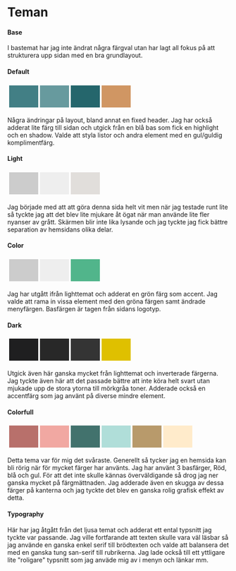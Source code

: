 # Teman

#### Base

I bastemat har jag inte ändrat några färgval utan har lagt all fokus på att strukturera upp sidan med en bra grundlayout.


#### Default

<table style="border-spacing: 4px; border-collapse: separate">
<tbody><tr>
<td style="height: 50px; width: 50px; background-color: #427F85">
</td><td style="height: 50px; width: 50px; background-color: #679A9E">
</td><td style="height: 50px; width: 50px; background-color: #25666C">
</td><td style="height: 50px; width: 50px; background-color: #D09663">
</td></tr>
</tbody></table>

Några ändringar på layout, bland annat en fixed header. Jag har också adderat lite färg till sidan och utgick från en blå bas som fick en highlight och en shadow. Valde att styla listor och andra element med en gul/guldig komplimentfärg.


#### Light

<table style="border-spacing: 4px; border-collapse: separate">
<tbody><tr>
<td style="height: 50px; width: 50px; background-color: #CCCCCC">
</td><td style="height: 50px; width: 50px; background-color: #EEEEEE">
</td><td style="height: 50px; width: 50px; background-color: #E1DEDB">
</td></tr>
</tbody></table>

Jag började med att att göra denna sida helt vit men när jag testade runt lite så tyckte jag att det blev lite mjukare åt ögat när man använde lite fler nyanser av grått. Skärmen blir inte lika lysande och jag tyckte jag fick bättre separation av hemsidans olika delar.

#### Color

<table style="border-spacing: 4px; border-collapse: separate">
<tbody><tr>
<td style="height: 50px; width: 50px; background-color: #CCCCCC">
</td><td style="height: 50px; width: 50px; background-color: #EEEEEE">
</td><td style="height: 50px; width: 50px; background-color: #51B58B">
</td></tr>
</tbody></table>

Jag har utgått ifrån lighttemat och adderat en grön färg som accent. Jag valde att rama in vissa element med den gröna färgen samt ändrade menyfärgen. Basfärgen är tagen från sidans logotyp.


#### Dark

<table style="border-spacing: 4px; border-collapse: separate">
<tbody><tr>
<td style="height: 50px; width: 50px; background-color: #1F1F20">
</td><td style="height: 50px; width: 50px; background-color: #282828">
</td><td style="height: 50px; width: 50px; background-color: #343434">
</td><td style="height: 50px; width: 50px; background-color: #DFC000">


</td></tr>
</tbody></table>

Utgick även här ganska mycket från lighttemat och inverterade färgerna. Jag tyckte även här att det passade bättre att inte köra helt svart utan mjukade upp de stora ytorna till mörkgråa toner. Adderade också en accentfärg som jag använt på diverse mindre element.  


#### Colorfull

<table style="border-spacing: 4px; border-collapse: separate">
<tbody><tr>
<td style="height: 50px; width: 50px; background-color: #B8706B">
</td><td style="height: 50px; width: 50px; background-color: #F1A8A2">
</td><td style="height: 50px; width: 50px; background-color: #42726D">
</td><td style="height: 50px; width: 50px; background-color: #B0DED9">
</td><td style="height: 50px; width: 50px; background-color: #B89A6B">
</td><td style="height: 50px; width: 50px; background-color: #FFEBCB">
</td></tr>
</tbody></table>

Detta tema var för mig det svåraste. Generellt så tycker jag en hemsida kan bli rörig när för mycket färger har använts. Jag har använt 3 basfärger, Röd, blå och gul.  För att det inte skulle kännas överväldigande så drog jag ner ganska mycket på färgmättnaden. Jag adderade även en skugga av dessa färger på kanterna och jag tyckte det blev en ganska rolig grafisk effekt av detta.

#### Typography

Här har jag åtgått från det ljusa temat och adderat ett ental typsnitt jag tyckte var passande. Jag ville fortfarande att texten skulle vara väl läsbar så jag använde en ganska enkel serif till brödtexten och valde att balansera det med en ganska tung san-serif till rubrikerna. Jag lade också till ett yttligare lite "roligare" typsnitt som jag anväde mig av i menyn och länkar mm.
